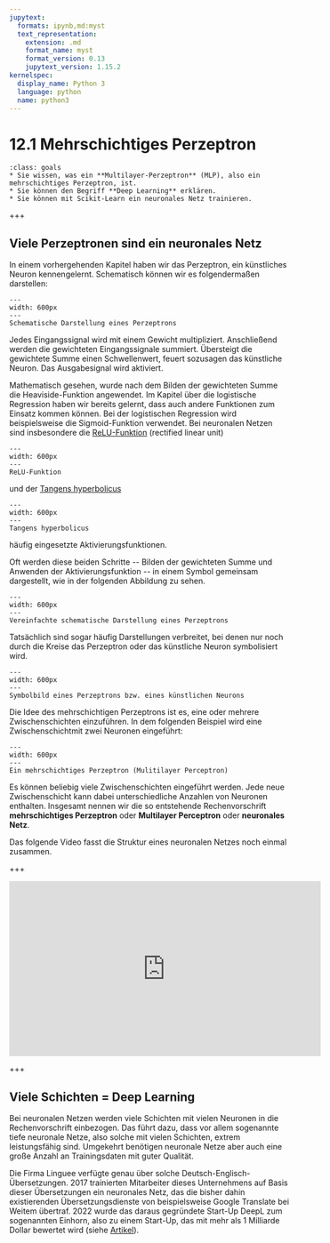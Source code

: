 ```yaml
---
jupytext:
  formats: ipynb,md:myst
  text_representation:
    extension: .md
    format_name: myst
    format_version: 0.13
    jupytext_version: 1.15.2
kernelspec:
  display_name: Python 3
  language: python
  name: python3
---
```


# 12.1 Mehrschichtiges Perzeptron

```{admonition} Lernziele
:class: goals
* Sie wissen, was ein **Multilayer-Perzeptron** (MLP), also ein mehrschichtiges Perzeptron, ist.
* Sie können den Begriff **Deep Learning** erklären.
* Sie können mit Scikit-Learn ein neuronales Netz trainieren.
```

+++

## Viele Perzeptronen sind ein neuronales Netz

In einem vorhergehenden Kapitel haben wir das Perzeptron, ein künstliches Neuron
kennengelernt. Schematisch können wir es folgendermaßen darstellen:

```{figure} pics/perceptron.svg
---
width: 600px
---
Schematische Darstellung eines Perzeptrons
```

Jedes Eingangssignal wird mit einem Gewicht multipliziert. Anschließend werden
die gewichteten Eingangssignale summiert. Übersteigt die gewichtete Summe einen
Schwellenwert, feuert sozusagen das künstliche Neuron. Das Ausgabesignal wird
aktiviert.

Mathematisch gesehen, wurde nach dem Bilden der gewichteten Summe die
Heaviside-Funktion angewendet. Im Kapitel über die logistische Regression haben
wir bereits gelernt, dass auch andere Funktionen zum Einsatz kommen können. Bei
der logistischen Regression wird beispielsweise die Sigmoid-Funktion verwendet.
Bei neuronalen Netzen sind insbesondere die
[ReLU-Funktion](https://de.wikipedia.org/wiki/Rectifier_(neuronale_Netzwerke))
(rectified linear unit) 

```{figure} pics/plot_relu_function.svg
---
width: 600px
---
ReLU-Funktion
```

und der [Tangens hyperbolicus](https://de.wikipedia.org/wiki/Tangens_hyperbolicus_und_Kotangens_hyperbolicus)

```{figure} pics/plot_tanh_function.svg
---
width: 600px
---
Tangens hyperbolicus
```

häufig eingesetzte Aktivierungsfunktionen.

Oft werden diese beiden Schritte -- Bilden der gewichteten Summe und Anwenden
der Aktivierungsfunktion -- in einem Symbol gemeinsam dargestellt, wie in der
folgenden Abbildung zu sehen.

```{figure} pics/neuron.svg
---
width: 600px
---
Vereinfachte schematische Darstellung eines Perzeptrons
```

Tatsächlich sind sogar häufig Darstellungen verbreitet, bei denen nur noch durch
die Kreise das Perzeptron oder das künstliche Neuron symbolisiert wird.

```{figure} pics/neuron_symbolisch.svg
---
width: 600px
---
Symbolbild eines Perzeptrons bzw. eines künstlichen Neurons
```

Die Idee des mehrschichtigen Perzeptrons ist es, eine oder mehrere
Zwischenschichten einzuführen. In dem folgenden Beispiel wird eine
Zwischenschichtmit zwei Neuronen eingeführt:

```{figure} pics/MLP_1layer_2neurons.svg
---
width: 600px
---
Ein mehrschichtiges Perzeptron (Mulitilayer Perceptron)
```

Es können beliebig viele Zwischenschichten eingeführt werden. Jede neue
Zwischenschicht kann dabei unterschiedliche Anzahlen von Neuronen enthalten.
Insgesamt nennen wir die so entstehende Rechenvorschrift **mehrschichtiges
Perzeptron** oder **Multilayer Perceptron** oder **neuronales Netz**.

Das folgende Video fasst die Struktur eines neuronalen Netzes noch einmal zusammen.

+++

<iframe width="560" height="315" src="https://www.youtube.com/embed/2dBu9wgW2-s" title="YouTube video player" frameborder="0" allow="accelerometer; autoplay; clipboard-write; encrypted-media; gyroscope; picture-in-picture; web-share" allowfullscreen></iframe>

+++

## Viele Schichten = Deep Learning

Bei neuronalen Netzen werden viele Schichten mit vielen Neuronen in die
Rechenvorschrift einbezogen. Das führt dazu, dass vor allem sogenannte tiefe
neuronale Netze, also solche mit vielen Schichten, extrem leistungsfähig sind.
Umgekehrt benötigen neuronale Netze aber auch eine große Anzahl an
Trainingsdaten mit guter Qualität. 

Die Firma Linguee verfügte genau über solche Deutsch-Englisch-Übersetzungen.
2017 trainierten Mitarbeiter dieses Unternehmens auf Basis dieser Übersetzungen
ein neuronales Netz, das die bisher dahin existierenden Übersetzungsdienste von
beispielsweise Google Translate bei Weitem übertraf. 2022 wurde das daraus
gegründete Start-Up DeepL zum sogenannten Einhorn, also zu einem Start-Up, das
mit mehr als 1 Milliarde Dollar bewertet wird (siehe
[Artikel](https://www.faz.net/aktuell/wirtschaft/deepl-der-online-uebersetzungsdienst-wird-zum-einhorn-18467883.html)).
